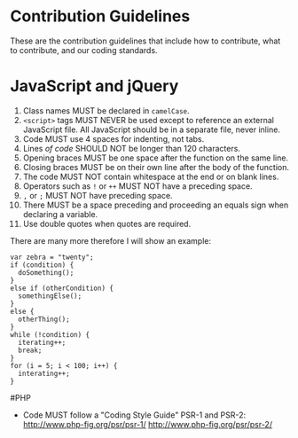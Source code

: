 # Contribution Guidelines
These are the contribution guidelines that include how to contribute, what to contribute, and our coding standards.
# JavaScript and jQuery
1. Class names MUST be declared in `camelCase`.
2. `<script>` tags MUST NEVER be used except to reference an external JavaScript file. All JavaScript should be in a separate file, never inline.
3. Code MUST use 4 spaces for indenting, not tabs.
4. Lines *of code* SHOULD NOT be longer than 120 characters.
5. Opening braces MUST be one space after the function on the same line.
6. Closing braces MUST be on their own line after the body of the function.
7. The code MUST NOT contain whitespace at the end or on blank lines.
8. Operators such as `!` or `++` MUST NOT have a preceding space.
9. `,` or `;` MUST NOT have preceding space.
10. There MUST be a space preceding and proceeding an equals sign when declaring a variable.
11. Use double quotes when quotes are required.

There are many more therefore I will show an example:
```
var zebra = "twenty";
if (condition) {
  doSomething();
}
else if (otherCondition) {
  somethingElse();
}
else {
  otherThing();
}
while (!condition) {
  iterating++;
  break;
}
for (i = 5; i < 100; i++) {
  interating++;
}
```

#PHP
- Code MUST follow a "Coding Style Guide" PSR-1 and PSR-2: 
      http://www.php-fig.org/psr/psr-1/
      http://www.php-fig.org/psr/psr-2/

